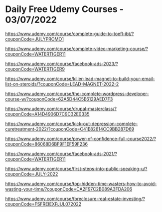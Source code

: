 # Daily Free Udemy Courses - 03/07/2022

https://www.udemy.com/course/complete-guide-to-toefl-ibt/?couponCode=JULYPROMO1
https://www.udemy.com/course/complete-video-marketing-course/?couponCode=WATERTIGER11
https://www.udemy.com/course/facebook-ads-2023/?couponCode=WATERTIGER9
https://www.udemy.com/course/killer-lead-magnet-to-build-your-email-list-on-steroids/?couponCode=LEAD-MAGNET-2022-2
https://www.udemy.com/course/the-complete-wordpress-developer-course-w/?couponCode=62A5D44C5E6129AED7F3
https://www.udemy.com/course/drupal-masterclass/?couponCode=A14D4906D7C9C32E0335
https://www.udemy.com/course/kick-out-depression-complete-curetreatment-2022/?couponCode=C41E82614CC9BB287D69
https://www.udemy.com/course/power-of-confidence-full-course2022/?couponCode=86068D6BF9F1EF59F236
https://www.udemy.com/course/facebook-ads-2021/?couponCode=WATERTIGER11
https://www.udemy.com/course/first-steps-into-public-speaking-u/?couponCode=JULY-2022
https://www.udemy.com/course/top-hidden-time-wasters-how-to-avoid-wasting-your-time/?couponCode=CA2F97C2B089A3FDA206
https://www.udemy.com/course/foreclosure-real-estate-investing/?couponCode=FSFREIEXPJUL072022
